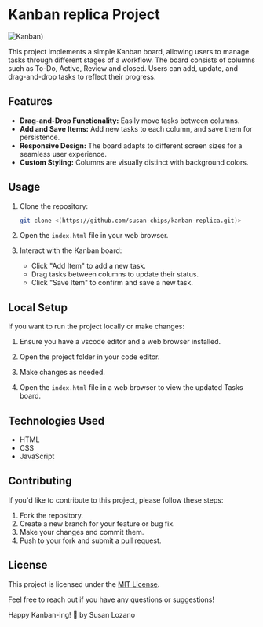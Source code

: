 # Kanban replica Project

![Kanban](https://github.com/susan-chips/kanban-replica/blob/main/Image%202024-02-22%20at%208.01%20PM.jpeg))

This project implements a simple Kanban board, allowing users to manage tasks through different stages of a workflow. The board consists of columns such as To-Do, Active, Review and closed. Users can add, update, and drag-and-drop tasks to reflect their progress.

## Features

- **Drag-and-Drop Functionality:** Easily move tasks between columns.
- **Add and Save Items:** Add new tasks to each column, and save them for persistence.
- **Responsive Design:** The board adapts to different screen sizes for a seamless user experience.
- **Custom Styling:** Columns are visually distinct with background colors.

## Usage

1. Clone the repository:

    ```bash
    git clone <(https://github.com/susan-chips/kanban-replica.git)>
    ```

2. Open the `index.html` file in your web browser.

3. Interact with the Kanban board:
   - Click "Add Item" to add a new task.
   - Drag tasks between columns to update their status.
   - Click "Save Item" to confirm and save a new task.

## Local Setup

If you want to run the project locally or make changes:

1. Ensure you have a vscode editor and a web browser installed.

2. Open the project folder in your code editor.

3. Make changes as needed.

4. Open the `index.html` file in a web browser to view the updated Tasks board.

## Technologies Used

- HTML
- CSS
- JavaScript

## Contributing

If you'd like to contribute to this project, please follow these steps:

1. Fork the repository.
2. Create a new branch for your feature or bug fix.
3. Make your changes and commit them.
4. Push to your fork and submit a pull request.

## License

This project is licensed under the [MIT License](LICENSE).

Feel free to reach out if you have any questions or suggestions!

Happy Kanban-ing! 🚀 by Susan Lozano
